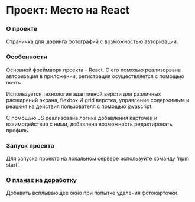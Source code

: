 # Проект: Место на React

### О проекте

Страничка для шэринга фотографий с возможностью авторизации.

### Особенности
Основной фреймворк проекта - React. С его помозью реализорвана авторизация в приложении, регистрация осуществляется с помощью почты. 

Используется технология адаптивной версти для различных расширений экрана, flexbox И grid верстка, управление содержимым и реацкия на действия пользователя с помощью javascript.

С помощью JS реализована логика добавления карточек и взаимодействия с ними, добавлена возможность редактировать профиль. 

### Запуск проекта
Для запуска проекта на локальном сервере используйте команду 'npm start'.

### О планах на доработку

Добавить всплывающее окно при попытке удаления фотокарточки. 
